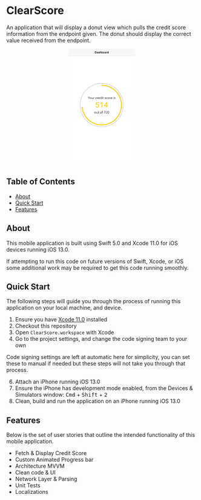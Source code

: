 # ClearScore

An application that will display a donut view which pulls the credit score information from the endpoint given. 
The donut should display the correct value received from the endpoint.

<p align="center">
  <img width=35% src="https://github.com/AjayOdedara/ClearScore/blob/main/Readme%20Images/ClearScore.jpeg" />
</p>

## Table of Contents

- [About](#about)
- [Quick Start](#quick-start)
- [Features](#features)

## About

This mobile application is built using Swift 5.0 and Xcode 11.0 for iOS devices running iOS 13.0.

If attempting to run this code on future versions of Swift, Xcode, or iOS some additional work may be required to get this code running smoothly.

## Quick Start

The following steps will guide you through the process of running this application on your local machine, and device.

1. Ensure you have [Xcode 11.0](https://developer.apple.com/download/) installed
2. Checkout this repository
3. Open `ClearScore.workspace` with Xcode
4. Go to the project settings, and change the code signing team to your own

Code signing settings are left at automatic here for simplicity, you can set these to manual if needed but these steps will not take you through that process.

6. Attach an iPhone running iOS 13.0
7. Ensure the iPhone has development mode enabled, from the Devices & Simulators window: <kbd>Cmd</kbd> + <kbd>Shift</kbd> + <kbd>2</kbd>
8. Clean, build and run the application on an iPhone running iOS 13.0

## Features

Below is the set of user stories that outline the intended functionality of this mobile application.

- Fetch & Display Credit Score
- Custom Animated Progress bar
- Architecture MVVM
- Clean code & UI 
- Network Layer & Parsing
- Unit Tests
- Localizations

